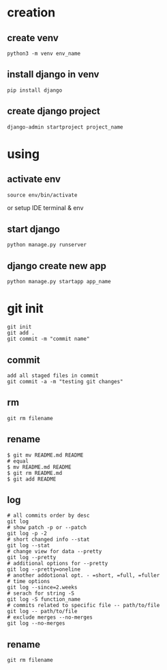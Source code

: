 # creation

## create venv

`python3 -m venv env_name`

## install django in venv

`pip install django`

## create django project

`django-admin startproject project_name`

# using

## activate env 

`source env/bin/activate`

or setup IDE terminal & env

## start django

`python manage.py runserver`

## django create new app

`python manage.py startapp app_name`

# git init
```commandline
git init
git add .
git commit -m "commit name"
```
## commit
```commandline
add all staged files in commit
git commit -a -m "testing git changes"
```
## rm
```commandline
git rm filename
```
## rename
```commandline
$ git mv README.md README
# equal
$ mv README.md README
$ git rm README.md
$ git add README
```
## log
```commandline
# all commits order by desc
git log
# show patch -p or --patch
git log -p -2
# short changed info --stat
git log --stat
# change view for data --pretty
git log --pretty
# additional options for --pretty
git log --pretty=oneline
# another addotional opt. - =short, =full, =fuller
# time options
git log --since=2.weeks
# serach for string -S
git log -S function_name
# commits related to specific file -- path/to/file
git log -- path/to/file
# exclude merges --no-merges
git log --no-merges
```
## rename
```commandline
git rm filename
```
